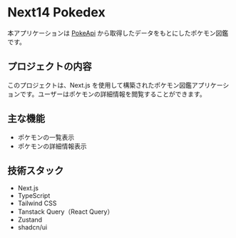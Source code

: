# Next14 Pokedex

本アプリケーションは [PokeApi](https://pokeapi.co/) から取得したデータをもとにしたポケモン図鑑です。

## プロジェクトの内容

このプロジェクトは、Next.js を使用して構築されたポケモン図鑑アプリケーションです。ユーザーはポケモンの詳細情報を閲覧することができます。

## 主な機能

- ポケモンの一覧表示
- ポケモンの詳細情報表示

## 技術スタック

- Next.js
- TypeScript
- Tailwind CSS
- Tanstack Query（React Query）
- Zustand
- shadcn/ui
